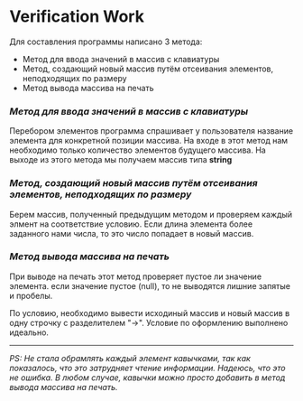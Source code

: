 # Verification Work

Для составления программы написано 3 метода:
* Метод для ввода значений в массив с клавиатуры
* Метод, создающий новый массив путём отсеивания элементов, неподходящих по размеру
* Метод вывода массива на печать

### *Метод для ввода значений в массив с клавиатуры*
Перебором элементов программа спрашивает у пользователя название элемента для конкретной позиции массива. На входе в этот метод нам необходимо только количество элементов будущего массива. На выходе из этого метода мы получаем массив типа **string**

### *Метод, создающий новый массив путём отсеивания элементов, неподходящих по размеру*
Берем массив, полученный предыдущим методом и проверяем каждый элмент на соответствие условию. Если длина элемента более заданного нами числа, то это число попадает в новый массив.

### *Метод вывода массива на печать*
При выводе на печать этот метод проверяет пустое ли значение элемента. если значение пустое (null), то не выводятся лишние запятые и пробелы.

По условию, необходимо вывести исходиный массив и новый массив в одну строчку с разделителем "->". Условие по оформлению выполнено идеально.
______________________
*PS: Не стала обрамлять каждый элемент кавычками, так как показалось, что это затрудняет чтение информации. Надеюсь, что это не ошибка. В любом случае, кавычки можно просто добавить в метод вывода массива на печать.*